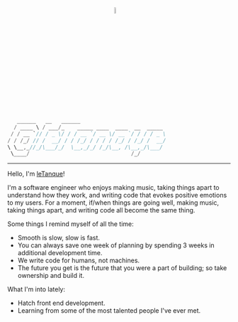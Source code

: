 <div>
  <img  width="47%"  >
  <img src="https://res.cloudinary.com/letanque/image/upload/v1596583057/fm03-single_asyq14.png" width="6%"  >
  <img  width="47%"  >
</div>

```rust
   ______   __   ______                           
  / ____ \ / ___/_    _____ ____  ____  __  _____
 / / __ `// / _ \/ / / __ `/ __ \/ __ `/ / / / _ \
/ / /_/ // /  __/ / / /_/ / / / / /_/ / /_/ /  __/
\ \__,_//_/\___/_/  \__,_/_/ /_/\__, /\__,_/\___/ 
 \____/                                /_/             
```

---

Hello, I'm [leTanque](https://letanque.com/)!

I'm a software engineer who enjoys making music, taking things apart to understand how they work, and writing code that evokes positive emotions to my users. For a moment, if/when things are going well, making music, taking things apart, and writing code all become the same thing. 

Some things I remind myself of all the time:
- Smooth is slow, slow is fast.
- You can always save one week of planning by spending 3 weeks in additional development time.
- We write code for humans, not machines.
- The future you get is the future that you were a part of building; so take ownership and build it.

What I'm into lately:
- Hatch front end development.
- Learning from some of the most talented people I've ever met.
